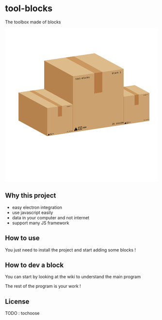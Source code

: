 # tool-blocks

The toolbox made of blocks

![tool-blocks](./logo/tool-blocks_logo.svg)

## Why this project

- easy electron integration
- use javascript easily
- data in your computer and not internet
- support many JS framework

## How to use

You just need to install the project and start adding some blocks !

## How to dev a block

You can start by looking at the wiki to understand the main program

The rest of the program is your work !

## License

TODO : tochoose